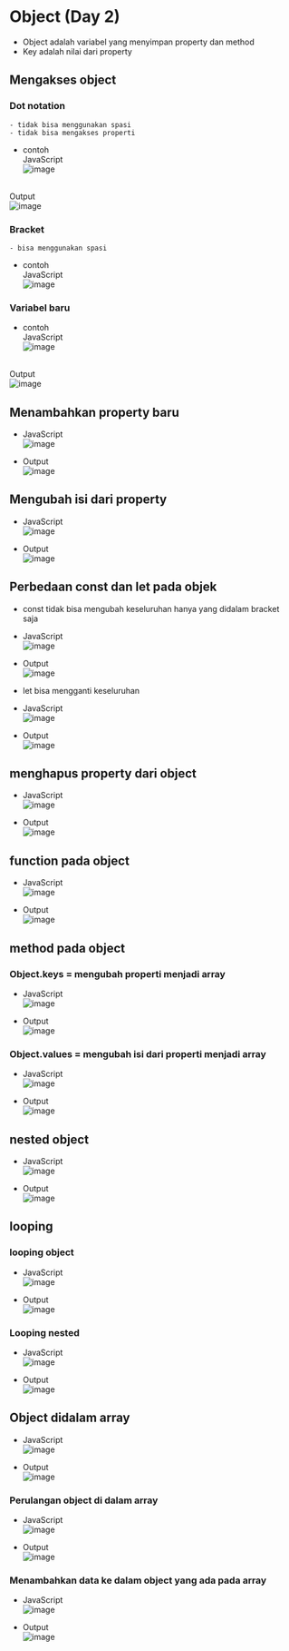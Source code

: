 # Object (Day 2)
- Object adalah variabel yang menyimpan property dan method
- Key adalah nilai dari property
## Mengakses object
### Dot notation
	- tidak bisa menggunakan spasi
	- tidak bisa mengakses properti
  - contoh 
  <br>JavaScript
  <br>![image](https://user-images.githubusercontent.com/85721388/193762865-f84c912a-214f-4ffa-87ea-3e779be30cea.png)

  <br> Output
  <br> ![image](https://user-images.githubusercontent.com/85721388/193762885-6d800349-e344-4abb-b24d-9185c5106ac1.png)

  
### Bracket
	- bisa menggunakan spasi 
  - contoh 
  <br>JavaScript
  <br>![image](https://user-images.githubusercontent.com/85721388/193762906-754fcf16-c92b-4d7b-8dc2-88de419bb349.png)

  
### Variabel baru
  - contoh 
  <br>JavaScript
  <br>![image](https://user-images.githubusercontent.com/85721388/193762985-99815099-0442-4343-9e18-d07ce5763583.png)

  <br> Output
  <br>![image](https://user-images.githubusercontent.com/85721388/193763003-4fe99cbc-f100-47e3-841c-9c29327686a8.png)

 
 
## Menambahkan property baru
- JavaScript
  <br>![image](https://user-images.githubusercontent.com/85721388/193763065-2ef3eb2e-17cd-4c26-9d05-590a6883e077.png)

- Output
  <br>![image](https://user-images.githubusercontent.com/85721388/193763084-27f9dd81-0e5f-4a2d-b5d4-89b8f912934f.png)

 
## Mengubah isi dari property
- JavaScript
  <br>![image](https://user-images.githubusercontent.com/85721388/193763103-8ed6c70b-0a84-414b-8478-7bb31d112c78.png)

- Output
  <br>![image](https://user-images.githubusercontent.com/85721388/193763115-c431273c-adef-48ce-b213-1a0cfc7facfc.png)

 
## Perbedaan const dan let pada objek
- const tidak bisa mengubah keseluruhan hanya yang didalam bracket saja
- JavaScript
  <br>![image](https://user-images.githubusercontent.com/85721388/193763145-953d3090-4831-4728-8d8c-c8579abfb7d5.png)

- Output
  <br> ![image](https://user-images.githubusercontent.com/85721388/193763165-311b3b6b-9966-4d48-b3a4-d9083c3e278d.png)

 
- let bisa mengganti keseluruhan
- JavaScript
  <br>![image](https://user-images.githubusercontent.com/85721388/193763196-99ef862b-b462-4c5c-bf0c-0da8bc2340b2.png)

- Output
  <br> ![image](https://user-images.githubusercontent.com/85721388/193763216-98443bcd-02c3-4bae-b09c-0369715842be.png)

 
## menghapus property dari object
- JavaScript
  <br>![image](https://user-images.githubusercontent.com/85721388/193763253-a11899cb-b9c7-466b-9fa6-443f7224af70.png)

- Output
  <br>![image](https://user-images.githubusercontent.com/85721388/193763265-9e721834-d5a6-43e1-8efe-66e4acd515f6.png)

 
## function pada object
- JavaScript
  <br>![image](https://user-images.githubusercontent.com/85721388/193763303-28e471a5-ecc1-40e5-a377-867fb69e59a8.png)

- Output
  <br>![image](https://user-images.githubusercontent.com/85721388/193763316-a719a3ed-8c0f-41f9-b7f1-b201c2d607ec.png)

 
## method pada object
### Object.keys = mengubah properti menjadi array
  - JavaScript
  <br>![image](https://user-images.githubusercontent.com/85721388/193763342-818f65f1-d251-4b29-a2a3-5d7a50832cb0.png)

  - Output
  <br>![image](https://user-images.githubusercontent.com/85721388/193763363-9ea87f9e-3064-4820-a8c6-315c80c6a44a.png)

  
### Object.values = mengubah isi dari properti menjadi array 
  - JavaScript
  <br>![image](https://user-images.githubusercontent.com/85721388/193763410-146ac836-6231-4a67-ad39-152835ec390c.png)

  - Output
  <br>![image](https://user-images.githubusercontent.com/85721388/193763427-86ad1d62-c14b-4017-9c69-ce779a662a3e.png)
## nested object
- JavaScript
  <br>![image](https://user-images.githubusercontent.com/85721388/193763453-0e978e08-635f-4cb2-83ad-9f9963f657af.png)

- Output
  <br> ![image](https://user-images.githubusercontent.com/85721388/193763467-7487ed99-0744-4067-8b31-c8bcf4cce23f.png)


## looping 
### looping object
- JavaScript
  <br>![image](https://user-images.githubusercontent.com/85721388/193763515-08becbbe-3785-4c79-95d9-51601375e5c0.png)

- Output
  <br> ![image](https://user-images.githubusercontent.com/85721388/193763523-6a22d914-6c99-4b6f-8665-e6a33a5f0eb8.png)

 

### Looping nested
- JavaScript
  <br>![image](https://user-images.githubusercontent.com/85721388/193763542-d080e04c-f66a-4897-80ad-e2bb9d628ea0.png)

- Output
  <br> ![image](https://user-images.githubusercontent.com/85721388/193763560-98149951-64db-476a-950e-41662c345ca9.png)

 

## Object didalam array
- JavaScript
  <br>![image](https://user-images.githubusercontent.com/85721388/193763584-429a9273-4f87-4377-b307-b04283c2609c.png)

- Output
  <br> ![image](https://user-images.githubusercontent.com/85721388/193763606-36003000-71d9-4dca-a936-21c15088cbab.png)

 

### Perulangan object di dalam array
- JavaScript
  <br>![image](https://user-images.githubusercontent.com/85721388/193763633-905e5615-e960-45d0-bc05-a4353fece96d.png)

- Output
  <br> ![image](https://user-images.githubusercontent.com/85721388/193763649-bfcddf08-37b9-4928-9607-a7b1d5b652eb.png)

 
### Menambahkan data ke dalam object yang ada pada array
- JavaScript
  <br>![image](https://user-images.githubusercontent.com/85721388/193763669-63296326-e655-4498-993d-759a59fcf04e.png)

- Output
  <br>![image](https://user-images.githubusercontent.com/85721388/193763688-7a809a5c-6649-48a0-b5e1-b8d5eff6a362.png)

 


